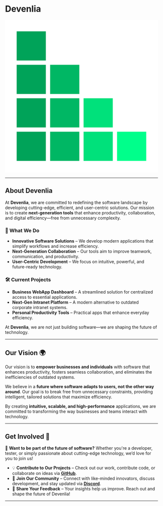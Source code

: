# Devenlia  

![Devenlia Logo](https://raw.githubusercontent.com/devenlia/.github/9a882c67957e4ad1f70fd795f5d9e3ec565755c6/assets/icon.png)

---

## About Devenlia  

At **Devenlia**, we are committed to redefining the software landscape by developing cutting-edge, efficient, and user-centric solutions. Our mission is to create **next-generation tools** that enhance productivity, collaboration, and digital efficiency—free from unnecessary complexity.  

### 🔹 What We Do  
- **Innovative Software Solutions** – We develop modern applications that simplify workflows and increase efficiency.  
- **Next-Generation Collaboration** – Our tools aim to improve teamwork, communication, and productivity.  
- **User-Centric Development** – We focus on intuitive, powerful, and future-ready technology.  

### 🛠 Current Projects  
- **Business WebApp Dashboard** – A streamlined solution for centralized access to essential applications.  
- **Next-Gen Intranet Platform** – A modern alternative to outdated corporate intranet systems.  
- **Personal Productivity Tools** – Practical apps that enhance everyday efficiency.  

At **Devenlia**, we are not just building software—we are shaping the future of technology.

---

## Our Vision 🌍  

Our vision is to **empower businesses and individuals** with software that enhances productivity, fosters seamless collaboration, and eliminates the inefficiencies of outdated systems.  

We believe in a **future where software adapts to users, not the other way around**. Our goal is to break free from unnecessary constraints, providing intelligent, tailored solutions that maximize efficiency.  

By creating **intuitive, scalable, and high-performance** applications, we are committed to transforming the way businesses and teams interact with technology.

---

## Get Involved 🤝  

🚀 **Want to be part of the future of software?** Whether you're a developer, tester, or simply passionate about cutting-edge technology, we’d love for you to join us!  

- 💡 **Contribute to Our Projects** – Check out our work, contribute code, or collaborate on ideas via **[GitHub](#)**.  
- 📩 **Join Our Community** – Connect with like-minded innovators, discuss development, and stay updated via **[Discord](https://discord.gg/aUaveXmsWF)**.  
- 📢 **Share Your Feedback** – Your insights help us improve. Reach out and shape the future of Devenlia!  

---
